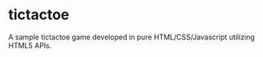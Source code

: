 tictactoe
=========

A sample tictactoe game developed in pure HTML/CSS/Javascript utilizing HTML5 APIs.
